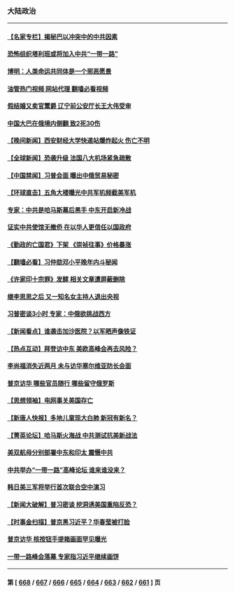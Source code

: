 ### 大陆政治
---
#### [【名家专栏】揭秘巴以冲突中的中共因素](../../pages/ncid277/n14097956.md?10200045) 
#### [恐怖组织塔利班或将加入中共“一带一路”](../../pages/ncid277/n14098713.md?10200045) 
#### [博明：人类命运共同体是一个邪恶愿景](../../pages/ncid277/n14098778.md?10200045) 
#### [油管热门视频 网站代理 翻墙必看视频](http://138.2.39.72:81/youtube.html?epic-marker?10200045)
#### [假结婚又卖官鬻爵 辽宁前公安厅长王大伟受审](../../pages/ncid277/n14098616.md?10200045) 
#### [中国大巴在俄境内侧翻 致2死30伤](../../pages/ncid277/n14098632.md?10200045) 
#### [【晚间新闻】西安财经大学快递站爆炸起火 伤亡不明](../../pages/ncid277/n14098568.md?10200045) 
#### [【全球新闻】恐袭升级 法国八大机场紧急疏散](../../pages/ncid277/n14098569.md?10200045) 
#### [【中国禁闻】习普会面 曝出中俄贸易秘密](../../pages/ncid277/n14097775.md?10200045) 
#### [【环球直击】五角大楼曝光中共军机频截美军机](../../pages/ncid277/n14097773.md?10200045) 
#### [专家：中共是哈马斯幕后黑手 中东开启新冷战](../../pages/ncid277/n14098533.md?10200045) 
#### [证实中共使馆无撤侨 在以华人更信任以国政府](../../pages/ncid277/n14098517.md?10200045) 
#### [《勤政的亡国君》下架 《崇祯往事》价格暴涨](../../pages/ncid277/n14098469.md?10200045) 
#### [【翻墙必看】习仲勋邓小平晚年内斗秘闻](../../pages/ncid277/n14098459.md?10200045) 
#### [《许家印十宗罪》发酵 相关文章遭屏蔽删除](../../pages/ncid277/n14098347.md?10200045) 
#### [继李思思之后 又一知名女主持人退出央视](../../pages/ncid277/n14098330.md?10200045) 
#### [习普密谈3小时 专家：中俄欲挑战西方](../../pages/ncid277/n14098346.md?10200045) 
#### [【新闻看点】谁袭击加沙医院？以军晒声像铁证](../../pages/ncid277/n14098256.md?10200045) 
#### [【热点互动】拜登访中东 美欧高峰会再去风险？](../../pages/ncid277/n14098233.md?10200045) 
#### [李尚福消失近两月 未与访华塞尔维亚防长会面](../../pages/ncid277/n14098284.md?10200045) 
#### [普京访华 哪些官员随行 哪些留守俄罗斯](../../pages/ncid277/n14098243.md?10200045) 
#### [【思想领袖】电网事关美国存亡](../../pages/ncid277/n14088337.md?10200045) 
#### [【新唐人快报】多地儿童现大白肺 新冠有新名？](../../pages/ncid277/n14098252.md?10200045) 
#### [【菁英论坛】哈马斯火海战 中共测试抗美新战法](../../pages/ncid277/n14098248.md?10200045) 
#### [美双航母分别部署中东和印太 震慑中共](../../pages/ncid277/n14097658.md?10200045) 
#### [中共举办“一带一路”高峰论坛 谁来谁没来？](../../pages/ncid277/n14098163.md?10200045) 
#### [韩日美三军将举行首次联合空中演习](../../pages/ncid277/n14098127.md?10200045) 
#### [【新闻大破解】普习密谈 挖洞诱美国重陷反恐？](../../pages/ncid277/n14098115.md?10200045) 
#### [【时事金扫描】普京黑习近平？华春莹被打脸](../../pages/ncid277/n14098099.md?10200045) 
#### [普京访华 核按钮手提箱画面罕见曝光](../../pages/ncid277/n14098112.md?10200045) 
#### [一带一路峰会落幕 专家指习近平继续画饼](../../pages/ncid277/n14097975.md?10200045) 

---
#### 第 [ [668](./668.md?10200045) / [667](./667.md?10200045) / [666](./666.md?10200045) / [665](./665.md?10200045) / [664](./664.md?10200045) / [663](./663.md?10200045) / [662](./662.md?10200045) / [661](./661.md?10200045) ] 页

